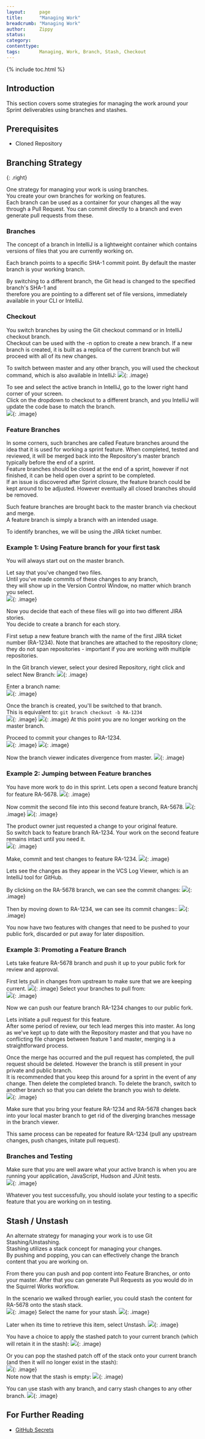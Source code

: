 ```yaml
---
layout:     page
title:      "Managing Work"
breadcrumb: "Managing Work"
author:     Zippy
status:     
category:
contenttype:
tags:       Managing, Work, Branch, Stash, Checkout
---
```


{% include toc.html %}

## Introduction

This section covers some strategies for managing the work around your Sprint deliverables using branches and stashes.

## Prerequisites

* Cloned Repository 

## Branching Strategy
<span class="octicon octicon-git-branch" style="font-size: 58px"></span>{: .right}

One strategy for managing your work is using branches.  
You create your own branches for working on features.  
Each branch can be used as a container for your changes all the way through a Pull Request.
You can commit directly to a branch and even generate pull requests from these.   

### Branches <span class="octicon octicon-git-branch" style="font-size: 20px"></span>
The concept of a branch in IntelliJ is a lightweight container which contains versions of files that you are currently working on.  

Each branch points to a specific SHA-1 commit point.  By default the master branch is your working branch.   

By switching to a different branch, the Git head is changed to the specified branch's SHA-1 and  
therefore you are pointing to a different set of file versions, immediately available in your CLI or IntelliJ.  

### Checkout
You switch branches by using the Git checkout command or in IntelliJ checkout branch.  
Checkout can be used with the -n option to create a new branch.
If a new branch is created, it is built as a replica of the current branch but will proceed with all of its new changes.  

To switch between master and any other branch, you will used the checkout command, which is also available in IntelliJ:
![](images/checkoutRA-1234.png){: .image}

To see and select the active branch in IntelliJ, go to the lower right hand corner of your screen.  
Click on the dropdown to checkout to a different branch, and you IntelliJ will update the code base to match the branch.  
![](images/branchViewer.png){: .image}

### Feature Branches
In some corners, such branches are called Feature branches around the idea that it is used for working a sprint feature.
When completed, tested and reviewed, it will be merged back into the Repository's master branch typically before the end of a sprint.  
Feature branches should be closed at the end of a sprint, however if not finished, it can be held open over a sprint to be completed.  
If an issue is discovered after Sprint closure, the feature branch could be kept around to be adjusted.
However eventually all closed branches should be removed.  

Such feature branches are brought back to the master branch via checkout and merge.  
A feature branch is simply a branch with an intended usage.  

To identify branches, we will be using the JIRA ticket number.

### Example 1: Using Feature branch for your first task

You will always start out on the master branch.  

Let say that you've changed two files.  
Until you've made commits of these changes to any branch,  
they will show up in the Version Control Window, no matter which branch you select.  
![](images/localChanges.png){: .image}

Now you decide that each of these files will go into two different JIRA stories.  
You decide to create a branch for each story.   

First setup a new feature branch with the name of the first JIRA ticket number (RA-1234).
Note that branches are attached to the repository clone; they do not span repositories - important if you are working 
with multiple repositories.

In the Git branch viewer, select your desired Repository, right click and select New Branch:
![](images/createNewBranch.png){: .image}

Enter a branch name:  
![](images/nameBranchRA-1234.png){: .image}

Once the branch is created, you'll be switched to that branch.  
This is equivalent to:  ```git branch checkout -b RA-1234```  
![](images/createdRA-1234.png){: .image}
![](images/activeRA-1234.png){: .image}
At this point you are no longer working on the master branch.

Proceed to commit your changes to RA-1234.  
![](images/commitRA-1234-1.png){: .image}
![](images/commitRA-1234-2.png){: .image}

Now the branch viewer indicates divergence from master.
![](images/branchesDivergedAfterCommit.png){: .image}

### Example 2: Jumping between Feature branches 
You have more work to do in this sprint.  Lets open a second feature branchj for feature RA-5678.
![](images/createdRA-5678.png){: .image}

Now commit the second file into this second feature branch, RA-5678. 
![](images/commitRA-5678-1.png){: .image}
![](images/commitRA-5678-2.png){: .image}

The product owner just requested a change to your original feature.  
So switch back to feature branch RA-1234.  Your work on the second feature remains intact until you need it.  
![](images/switchBranch5678To1234.png){: .image}

Make, commit and test changes to feature RA-1234. 
![](images/commitRA-5678-2.png){: .image}

Lets see the changes as they appear in the VCS Log Viewer, which is an IntelliJ tool for GitHub.

By clicking on the RA-5678 branch, we can see the commit changes:
![](images/logRA-5678.png){: .image}

Then by moving down to RA-1234, we can see its commit changes::
![](images/logRA-1234.png){: .image}

You now have two features with changes that need to be pushed to your public fork, discarded or put away for later disposition.  

### Example 3: Promoting a Feature Branch
Lets take feature RA-5678 branch and push it up to your public fork for review and approval.    

First lets pull in changes from upstream to make sure that we are keeping current.
![](images/pullChanges.png){: .image}
Select your branches to pull from:  
![](images/pullMergeBranches.png){: .image}

Now we can push our feature branch RA-1234 changes to our public fork.

Lets initiate a pull request for this feature.  
After some period of review, our tech lead merges this into master.
As long as we've kept up to date with the Repository master and that you have no conflicting file changes between feature 1 and master, 
merging is a straightforward process.  

Once the merge has occurred and the pull request has completed, the pull request should be deleted. 
However the branch is still present in your private and public branch.  
It is recommended that you keep this around for a sprint in the event of any change.
Then delete the completed branch.
To delete the branch, switch to another branch so that you can delete the branch you wish to delete.  
![](images/deleteRA-5678.png){: .image}

Make sure that you bring your feature RA-1234 and RA-5678 changes back into your local master branch 
 to get rid of the diverging branches message in the branch viewer.  

This same process can be repeated for feature RA-1234 (pull any upstream changes, push changes, initate pull request).  

### Branches and Testing 
Make sure that you are well aware what your active branch is when you are running your application, JavaScript, Hudson and JUnit tests.  
![](images/viewRepos.png){: .image}

Whatever you test successfully, you should isolate your testing to a specific feature that you are working on in testing.  

## Stash / Unstash
An alternate strategy for managing your work is to use Git Stashing/Unstashing.  
Stashing utilizes a stack concept for managing your changes.  
By pushing and popping, you can can effectively change the branch content that you are working on.  

From there you can push and pop content into Feature Branches, or onto your master.
After that you can generate Pull Requests as you would do in the Squirrel Works workflow.

In the scenario we walked through earlier, you could stash the content for RA-5678 onto the stash stack.  
![](images/gitStash.png){: .image}
Select the name for your stash. 
![](images/createStash.png){: .image}

Later when its time to retrieve this item, select Unstash.
![](images/gitUnstash.png){: .image}

You have a choice to apply the stashed patch to your current branch (which will retain it in the stash): 
![](images/unstashApply.png){: .image}  

Or you can pop the stashed patch off of the stack onto your current branch (and then it will no longer exist in the stash):  
![](images/unstashPop.png){: .image}  
Note now that the stash is empty: 
![](images/emptyStash.png){: .image} 

You can use stash with any branch, and carry stash changes to any other branch. 
![](images/unstashAcrossBranches.png){: .image} 
 
## For Further Reading

* [GitHub Secrets](https://github.com/blog/967-github-secrets)